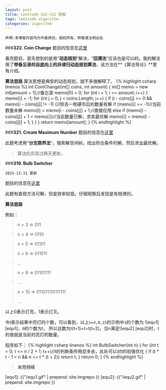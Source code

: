 ```yaml
---
layout: post
title: LeetCode 322~312 题解
tags: leetcode algorithm
categories: algorithm
---
```


`声明:本博客内容均为作者原创，版权所有，转载请注明出处`

###**322. Coin Change**
题目的信息在[这里](http://mrkangi.github.io/2015-12-29/leetcode/#problem-322-coin-change)

看完题目，首先想到的是用“**动态规划**”解决，“**回溯法**”应该也是可以的。我的解法用了**带备忘录的自底向上的非递归动态规划算法**，该方法在**《算法导论》**里有介绍。

**算法思路**
算法思想是典型的动态规划，就不多做解释了。
{% highlight csharp linenos %}
int CoinChange(int[] coins, int amount)
{
    int[] memo = new int[amount + 1];//备忘录
    memo[0] = 0;
    for (int i = 1; i <= amount; i++)
    {
        memo[i] = -1;
        for (int j = 0; j < coins.Length; j++)
        {
            if (i - coins[j] >= 0 && memo[i - coins[j]] != -1)
            {//除去一枚硬币后的数量有解
                if (memo[i] == -1)//当前数量未解
                    memo[i] = memo[i - coins[j]] + 1;//直接应用
                else if (memo[i - coins[j]] + 1 < memo[i])//当前数量已解，求其最优解
                    memo[i] = memo[i - coins[j]] + 1;
            }
        }
    }
    return memo[amount];
}
{% endhighlight %}

###**321. Create Maximum Number**
题目的信息在[这里](http://mrkangi.github.io/2015-12-29/leetcode/#problem-321-create-maximum-number)

此题考虑用“**分支限界法**”，搜索解空间树，找出符合条件的解，然后求出最优解。

> 算法的实现过两天更新。

###**319. Bulb Switcher**

`2015-12-31 更新`

题目的信息在[这里](http://mrkangi.github.io/2015-12-29/leetcode/#problem-319-bulb-switcher)

此题有直观方法可解，但是效率较低。仔细观察后发现是有规律的。

**算法思路**

例如：

> n = 3  => 011

> n = 4  => 0110

> n = 5  => 01101

> n = 6  => 011011

> ...

> n = 8  => 01101111

> ...

> n = 15 => 011011110111111

> ...

以上0表示灯亮，1表示灯灭。

令t表示结果中亮灯的个数，可以看到，以上`n=3,8,15`的示例中`1`的个数为
![equ1] [equ1]，`0`的个数为t，
所以总数为t(t+1)+t=t(t+2)。当n满足![equ2] [equ2]时，t的值就是当前的亮灯的数量。

程序如下：
{% highlight csharp linenos %}
int BulbSwitcher(int n)
{
    for (int t = 0; t <= n / 2 + 1; t++)//t的判断条件稍显多余，此处可以对t的初值优化
    {
        if (t * t - 1 < n && n <= t * (t + 2))
            return t;
    }
    return 0;
}
{% endhighlight %}

> **未完待续**

[equ1]:  {{"/equ1.gif" | prepend: site.imgrepo }}
[equ2]:  {{"/equ2.gif" | prepend: site.imgrepo }}